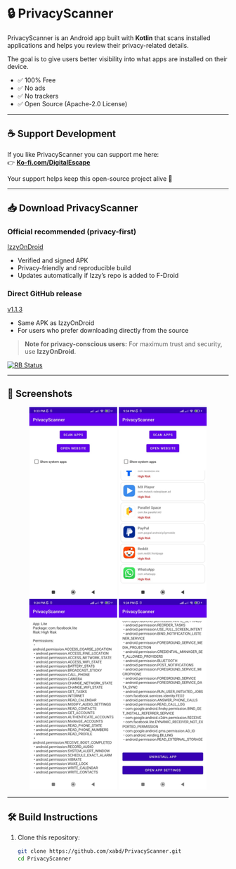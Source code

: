 # 🔒 PrivacyScanner  

PrivacyScanner is an Android app built with **Kotlin** that scans installed applications and helps you review their privacy-related details.  

The goal is to give users better visibility into what apps are installed on their device.  
- ✅ 100% Free  
- ✅ No ads  
- ✅ No trackers  
- ✅ Open Source (Apache-2.0 License)  

---

## ☕ Support Development  

If you like PrivacyScanner you can support me here:  
👉 [**Ko-fi.com/DigitalEscape**](https://ko-fi.com/digitalescape)  

Your support helps keep this open-source project alive 💚  

---

## 📥 Download PrivacyScanner  

### Official recommended (privacy-first)  
[IzzyOnDroid](https://apt.izzysoft.de/fdroid/index/apk/nodomain.xabd.privacyscanner)  
- Verified and signed APK  
- Privacy-friendly and reproducible build  
- Updates automatically if Izzy’s repo is added to F-Droid  

### Direct GitHub release  
[v1.1.3](https://github.com/xabd/PrivacyScanner/releases/tag/v1.1.3)  
- Same APK as IzzyOnDroid  
- For users who prefer downloading directly from the source  

> **Note for privacy-conscious users:** For maximum trust and security, use **IzzyOnDroid**.

[<img src="https://shields.rbtlog.dev/simple/nodomain.xabd.privacyscanner" alt="RB Status">](https://shields.rbtlog.dev/nodomain.xabd.privacyscanner)

---

## 📸 Screenshots  

<p align="center">
  <img src="metadata/en-US/images/phoneScreenshots/A.jpg" width="200" />
  <img src="metadata/en-US/images/phoneScreenshots/B.jpg" width="200" />
  <img src="metadata/en-US/images/phoneScreenshots/C.jpg" width="200" />
  <img src="metadata/en-US/images/phoneScreenshots/D.jpg" width="200" />
</p>

---

## 🛠️ Build Instructions  

1. Clone this repository:
   ```bash
   git clone https://github.com/xabd/PrivacyScanner.git
   cd PrivacyScanner




